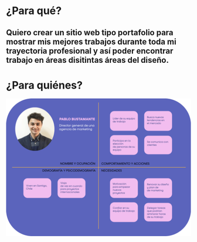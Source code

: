 # ¿Para qué?
## Quiero crear un sitio web tipo portafolio para mostrar mis mejores trabajos durante toda mi trayectoria profesional y así poder encontrar trabajo en áreas disitintas áreas del diseño.

# ¿Para quiénes?
![Image alt text](/Arquetipos/person-user.png)
